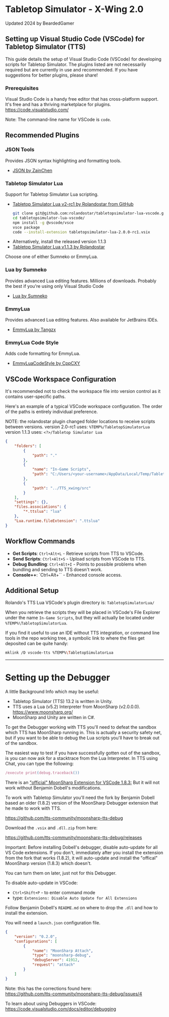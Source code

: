 # Tabletop Simulator - X-Wing 2.0
Updated 2024 by BeardedGamer

## Setting up Visual Studio Code (VSCode) for Tabletop Simulator (TTS)

This guide details the setup of Visual Studio Code (VSCode) for developing scripts for Tabletop Simulator. The plugins listed are not necessarily required but are currently in use and recommended. If you have suggestions for better plugins, please share!

### Prerequisites
Visual Studio Code is a handy free editor that has cross-platform support. It's free and has a thriving marketplace for plugins.
https://code.visualstudio.com/

Note: The command-line name for VSCode is `code`.

## Recommended Plugins

### JSON Tools
Provides JSON syntax highlighting and formatting tools.
- [JSON by ZainChen](https://marketplace.visualstudio.com/items?itemName=ZainChen.json)

### Tabletop Simulator Lua
Support for Tabletop Simulator Lua scripting.
- [Tabletop Simulator Lua v2-rc1 by Rolandostar from GitHub](https://github.com/rolandostar/tabletopsimulator-lua-vscode)
    ```bash
    git clone git@github.com:rolandostar/tabletopsimulator-lua-vscode.git
    cd tabletopsimulator-lua-vscode/
    npm install -g @vscode/vsce
    vsce package
    code --install-extension tabletopsimulator-lua-2.0.0-rc1.vsix
    ```
- Alternatively, install the released version 1.1.3 
- [Tabletop Simulator Lua v1.1.3 by Rolandostar](https://marketplace.visualstudio.com/items?itemName=rolandostar.tabletopsimulator-lua)

Choose one of either Sumneko or EmmyLua. 

### Lua by Sumneko
Provides advanced Lua editing features. Millions of downloads. Probably the best if you're using only Visual Studio Code
- [Lua by Sumneko](https://marketplace.visualstudio.com/items?itemName=sumneko.lua)

### EmmyLua
Provides advanced Lua editing features. Also available for JetBrains IDEs.
- [EmmyLua by Tangzx](https://marketplace.visualstudio.com/items?itemName=tangzx.emmylua)

### EmmyLua Code Style
Adds code formatting for EmmyLua.
- [EmmyLuaCodeStyle by CppCXY](https://marketplace.visualstudio.com/items?itemName=CppCXY.emmylua-codestyle)

## VSCode Workspace Configuration

It's recommended not to check the workspace file into version control as it contains user-specific paths.

Here's an example of a typical VSCode workspace configuration. The order of the paths is entirely individual preference.

NOTE: the rolandostar plugin changed folder locations to receive scripts between versions.
version 2.0-rc1 uses:  `%TEMP%/TabletopSimulatorLua`
version 1.1.3 uses:  `<?>/Tabletop Simulator Lua`

```json
{
    "folders": [
        {
            "path": "."
        },
        {
            "name": "In-Game Scripts",
            "path": "C:/Users/<your-username>/AppData/Local/Temp/TabletopSimulatorLua"
        },
        {
            "path": "../TTS_xwing/src"
        }
    ],
    "settings": {},
    "files.associations": {
        "*.ttslua": "lua"
    },
    "Lua.runtime.fileExtension": ".ttslua"
}
```

## Workflow Commands

- **Get Scripts**: `Ctrl+Alt+L` - Retrieve scripts from TTS to VSCode. 
- **Send Scripts**: `Ctrl+Alt+S` - Upload scripts from VSCode to TTS. 
- **Debug Bundling**: `Ctrl+Alt+I` - Points to possible problems when bundling and sending to TTS doesn't work.
- **Console++**: `Ctrl+Alt+\`` - Enhanced console access.

## Additional Setup

Rolando's TTS Lua VSCode's plugin directory is: `TabletopSimulatorLua/`

When you retrieve the scripts they will be placed in VSCode's File
Explorer under the name `In-Game Scripts`, but they will actually be located
under `%TEMP%\TabletopSimulatorLua`.

If you find it useful to use an IDE without TTS integration,
or command line tools in the repo working tree,
a symbolic link to where the files get deposited can be quite handy:
```bash
mklink /D vscode-tts %TEMP%\TabletopSimulatorLua
```
<hr>

# Setting up the Debugger

A little Background Info which may be useful: 
* Tabletop Simulator (TTS) 13.2 is written in Unity.
* TTS uses a Lua (v5.2) Interpreter from MoonSharp (v2.0.0.0).
    https://www.moonsharp.org/
* MoonSharp and Unity are written in C#.

To get the Debugger working with TTS you'll need to defeat the sandbox
which TTS has MoonSharp running in. This is actually a security safety net, but
if you want to be able to debug the Lua scripts you'll have to break out of the sandbox.

The easiest way to test if you have successfully gotten out of the sandbox, is you can now ask for a stacktrace from the Lua Interpreter.
In TTS using Chat, you can type the following:
```javascript
/execute print(debug.traceback())
```

There is an ["official" MoonSharp Extension for VSCode 1.8.3:](https://marketplace.visualstudio.com/items?itemName=xanathar.moonsharp-debug)
But it will not work without Benjamin Dobell's modifications. 

To work with Tabletop Simulator you'll need the fork by Benjamin Dobell based an older (1.8.2) version of the MoonSharp Debugger extension that he made to work with TTS.

https://github.com/tts-community/moonsharp-tts-debug

Download the `.vsix` and `.dll.zip` from here:

https://github.com/tts-community/moonsharp-tts-debug/releases

Important: Before installing Dobell's debugger, disable auto-update for all VS Code extensions.
If you don't, immediately after you install the extension from the fork that works (1.8.2), it will auto-update and install the "offical" MoonSharp version (1.8.3) which doesn't.

You can turn them on later, just not for this Debugger.

To disable auto-update in VSCode:
* `Ctrl+Shift+P` - to enter command mode
* type: `Extensions: Disable Auto Update for All Extensions`

Follow Benjamin Dobell's `README.md` on where to drop the `.dll` and how to install the extension.

You will need a `launch.json` configuration file.
```json
{
    "version": "0.2.0",
    "configurations": [
        {
            "name": "MoonSharp Attach",
            "type": "moonsharp-debug",
            "debugServer": 41912,
            "request": "attach"
        }
    ]
}
```
Note: this has the corrections found here:<br/>
https://github.com/tts-community/moonsharp-tts-debug/issues/4

To learn about using Debuggers in VSCode:<br/>
https://code.visualstudio.com/docs/editor/debugging




